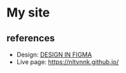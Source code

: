 # My site

## references

* Design: [DESIGN IN FIGMA](https://www.figma.com/file/vd2yogxppfYHnXCncG6koJ/Cutspace-(1)-(Community)?node-id=0-1&t=QqlqSJFOvTFSPaeq-0)
* Live page: https://nltvnnk.github.io/
